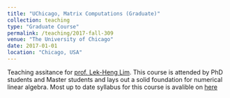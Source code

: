 ```yaml
---
title: "UChicago, Matrix Computations (Graduate)"
collection: teaching
type: "Graduate Course"
permalink: /teaching/2017-fall-309
venue: "The University of Chicago"
date: 2017-01-01
location: "Chicago, USA"
---
```


Teaching assitance for [prof. Lek-Heng Lim](https://www.stat.uchicago.edu/~lekheng/). This course is attended by PhD students and Master students and lays out a solid foundation for numerical linear algebra.  Most up to date syllabus for this course is avalible on [here](  http://www.stat.uchicago.edu/~lekheng/courses/309/)



